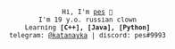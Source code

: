 <p align="center">
  <samp><sub>
    Hi, I'm <a href="https://github.com/shenanidog">pes</a> 👋<br>
    I'm 19 y.o. russian clown<br>
    Learning <strong>[C++], [Java], [Python]</strong><br>
    telegram: <a href="https://tg.me/katanayka">@katanayka</a> | discord: pes#9993<br>
  </sub></samp>
</p>
